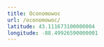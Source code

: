 ```yaml
---
title: Oconomowoc
url: /oconomowoc/
latitude: 43.111673100000004
longitude: -88.49926590000001
---
```

